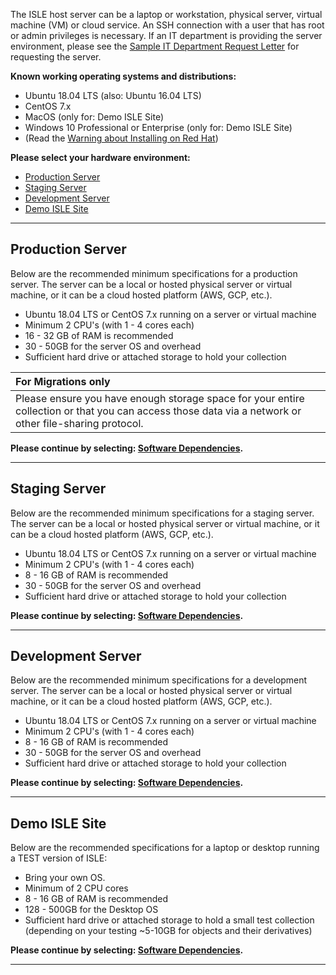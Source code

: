 <!--- Hardware Requirements --->

The ISLE host server can be a laptop or workstation, physical server, virtual machine (VM) or cloud service. An SSH connection with a user that has root or admin privileges is necessary. If an IT department is providing the server environment, please see the [Sample IT Department Request Letter](../07_appendices/sample-it-department-request.md) for requesting the server.

**Known working operating systems and distributions:**

* Ubuntu 18.04 LTS (also: Ubuntu 16.04 LTS)
* CentOS 7.x
* MacOS (only for: Demo ISLE Site)
* Windows 10 Professional or Enterprise (only for: Demo ISLE Site)
* (Read the [Warning about Installing on Red Hat](../07_appendices/redhat.md))

**Please select your hardware environment:**

- [Production Server](#production-server)
- [Staging Server](#staging-server)
- [Development Server](#development-server)
- [Demo ISLE Site](#demo-isle-site)

---

## Production Server

Below are the recommended minimum specifications for a production server. The server can be a local or hosted physical server or virtual machine, or it can be a cloud hosted platform (AWS, GCP, etc.).  

* Ubuntu 18.04 LTS or CentOS 7.x running on a server or virtual machine
* Minimum 2 CPU's (with 1 - 4 cores each)
* 16 - 32 GB of RAM is recommended
* 30 - 50GB for the server OS and overhead
* Sufficient hard drive or attached storage to hold your collection

| For Migrations only |
| :-------------      |
| Please ensure you have enough storage space for your entire collection or that you can access those data via a network or other file-sharing protocol. |

**Please continue by selecting: [Software Dependencies](../01_installation_host_server/software-dependencies.md).**

---

## Staging Server

Below are the recommended minimum specifications for a staging server. The server can be a local or hosted physical server or virtual machine, or it can be a cloud hosted platform (AWS, GCP, etc.).  

* Ubuntu 18.04 LTS or CentOS 7.x running on a server or virtual machine
* Minimum 2 CPU's (with 1 - 4 cores each)
* 8 - 16 GB of RAM is recommended
* 30 - 50GB for the server OS and overhead
* Sufficient hard drive or attached storage to hold your collection

**Please continue by selecting: [Software Dependencies](../01_installation_host_server/software-dependencies.md).**

---

## Development Server

Below are the recommended minimum specifications for a development server. The server can be a local or hosted physical server or virtual machine, or it can be a cloud hosted platform (AWS, GCP, etc.).  

* Ubuntu 18.04 LTS or CentOS 7.x running on a server or virtual machine
* Minimum 2 CPU's (with 1 - 4 cores each)
* 8 - 16 GB of RAM is recommended
* 30 - 50GB for the server OS and overhead
* Sufficient hard drive or attached storage to hold your collection

**Please continue by selecting: [Software Dependencies](../01_installation_host_server/software-dependencies.md).**

---

## Demo ISLE Site

Below are the recommended specifications for a laptop or desktop running a TEST version of ISLE:

* Bring your own OS.
* Minimum of 2 CPU cores
* 8 - 16 GB of RAM is recommended
* 128 - 500GB for the Desktop OS
* Sufficient hard drive or attached storage to hold a small test collection (depending on your testing ~5-10GB for objects and their derivatives)

**Please continue by selecting: [Software Dependencies](../01_installation_host_server/software-dependencies.md).**

---
